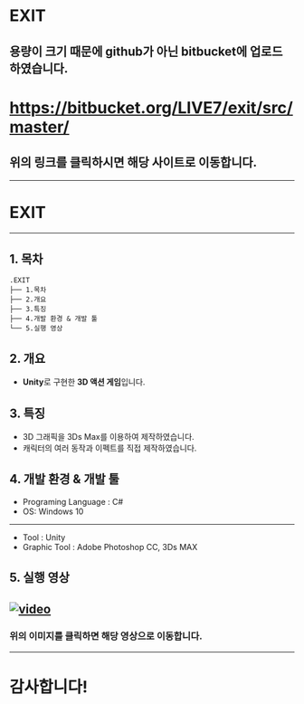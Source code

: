 # EXIT

## 용량이 크기 때문에 github가 아닌 bitbucket에 업로드 하였습니다.

# https://bitbucket.org/LIVE7/exit/src/master/

## 위의 링크를 클릭하시면 해당 사이트로 이동합니다.

-----------------------------------------------------------------------------

# EXIT

-------------
## 1. 목차
```
.EXIT
├── 1.목차
├── 2.개요
├── 3.특징
├── 4.개발 환경 & 개발 툴
└── 5.실행 영상
```



## 2. 개요
 - **Unity**로 구현한 **3D 액션 게임**입니다. 


 
## 3. 특징
- 3D 그래픽을 3Ds Max를 이용하여 제작하였습니다.
- 캐릭터의 여러 동작과 이펙트를 직접 제작하였습니다.



## 4. 개발 환경 & 개발 툴
- Programing Language : C#
- OS: Windows 10
-----------------------------------------------------------------------------
- Tool : Unity
- Graphic Tool : Adobe Photoshop CC, 3Ds MAX


## 5. 실행 영상
 [![video](https://i.ytimg.com/vi/Ri8Mna4MTyo/hqdefault.jpg?sqp=-oaymwEZCPYBEIoBSFXyq4qpAwsIARUAAIhCGAFwAQ==&rs=AOn4CLDDuVQBCsocOG2kg-89uDZ1tRAb7Q)](https://www.youtube.com/embed/Ri8Mna4MTyo?start=134)
 -------------
### 위의 이미지를 클릭하면 해당 영상으로 이동합니다.

-----------------------------------------------------------------------------
# 감사합니다!

